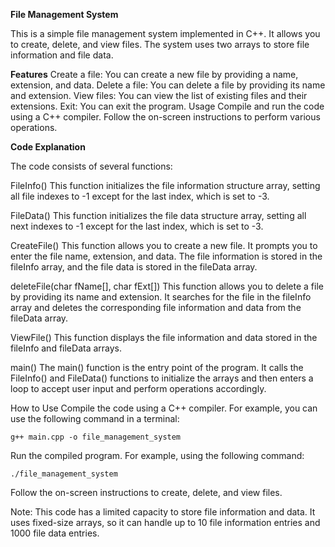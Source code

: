 **File Management System**

This is a simple file management system implemented in C++. It allows you to create, delete, and view files. The system uses two arrays to store file information and file data.

**Features**
    Create a file: You can create a new file by providing a name, extension, and data.
    Delete a file: You can delete a file by providing its name and extension.
    View files: You can view the list of existing files and their extensions.
    Exit: You can exit the program.
    Usage
    Compile and run the code using a C++ compiler.
    Follow the on-screen instructions to perform various operations.

**Code Explanation**

  The code consists of several functions:

  FileInfo()
  This function initializes the file information structure array, setting all file indexes to -1 except for the last index, which is set to -3.

  FileData()
  This function initializes the file data structure array, setting all next indexes to -1 except for the last index, which is set to -3.

  CreateFile()
  This function allows you to create a new file. It prompts you to enter the file name, extension, and data. The file information is stored in the fileInfo array, and the     file data is stored in the fileData array.

  deleteFile(char fName[], char fExt[])
  This function allows you to delete a file by providing its name and extension. It searches for the file in the fileInfo array and deletes the corresponding file            information and data from the fileData array.

  ViewFile()
  This function displays the file information and data stored in the fileInfo and fileData arrays.

  main()
  The main() function is the entry point of the program. It calls the FileInfo() and FileData() functions to initialize the arrays and then enters a loop to accept user input and perform operations accordingly.

How to Use
Compile the code using a C++ compiler. For example, you can use the following command in a terminal:

    g++ main.cpp -o file_management_system
    
Run the compiled program. For example, using the following command:

    ./file_management_system
    
Follow the on-screen instructions to create, delete, and view files.

Note: This code has a limited capacity to store file information and data. It uses fixed-size arrays, so it can handle up to 10 file information entries and 1000 file data entries.
